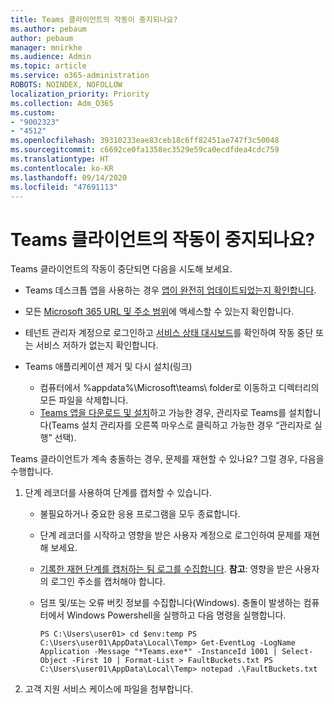 ```yaml
---
title: Teams 클라이언트의 작동이 중지되나요?
ms.author: pebaum
author: pebaum
manager: mnirkhe
ms.audience: Admin
ms.topic: article
ms.service: o365-administration
ROBOTS: NOINDEX, NOFOLLOW
localization_priority: Priority
ms.collection: Adm_O365
ms.custom:
- "9002323"
- "4512"
ms.openlocfilehash: 39310233eae83ceb18c6ff82451ae747f3c50048
ms.sourcegitcommit: c6692ce0fa1358ec3529e59ca0ecdfdea4cdc759
ms.translationtype: HT
ms.contentlocale: ko-KR
ms.lasthandoff: 09/14/2020
ms.locfileid: "47691113"
---
```

# <a name="teams-client-crashing"></a>Teams 클라이언트의 작동이 중지되나요?

Teams 클라이언트의 작동이 중단되면 다음을 시도해 보세요.

- Teams 데스크톱 앱을 사용하는 경우 [앱이 완전히 업데이트되었는지 확인합니다](https://support.office.com/article/Update-Microsoft-Teams-535a8e4b-45f0-4f6c-8b3d-91bca7a51db1).

- 모든 [Microsoft 365 URL 및 주소 범위](https://docs.microsoft.com/microsoftteams/connectivity-issues)에 액세스할 수 있는지 확인합니다.

- 테넌트 관리자 계정으로 로그인하고 [서비스 상태 대시보드](https://docs.microsoft.com/office365/enterprise/view-service-health)를 확인하여 작동 중단 또는 서비스 저하가 없는지 확인합니다.

- Teams 애플리케이션 제거 및 다시 설치(링크)
    - 컴퓨터에서 %appdata%\Microsoft\teams\ folder로 이동하고 디렉터리의 모든 파일을 삭제합니다.
    - [Teams 앱을 다운로드 및 설치](https://www.microsoft.com/microsoft-365/microsoft-teams/group-chat-software#office-DesktopAppDownload-ofoushy)하고 가능한 경우, 관리자로 Teams를 설치합니다(Teams 설치 관리자를 오른쪽 마우스로 클릭하고 가능한 경우 “관리자로 실행” 선택).

Teams 클라이언트가 계속 충돌하는 경우, 문제를 재현할 수 있나요? 그럴 경우, 다음을 수행합니다.

1. 단계 레코더를 사용하여 단계를 캡처할 수 있습니다.
    - 불필요하거나 중요한 응용 프로그램을 모두 종료합니다.
    - 단계 레코더를 시작하고 영향을 받은 사용자 계정으로 로그인하여 문제를 재현해 보세요.
    - [기록한 재현 단계를 캡처하는 팀 로그를 수집합니다](https://docs.microsoft.com/microsoftteams/log-files). **참고**: 영향을 받은 사용자의 로그인 주소를 캡처해야 합니다.
    - 덤프 및/또는 오류 버킷 정보를 수집합니다(Windows). 충돌이 발생하는 컴퓨터에서 Windows Powershell을 실행하고 다음 명령을 실행합니다.

        `
        PS C:\Users\user01> cd $env:temp
        PS C:\Users\user01\AppData\Local\Temp> Get-EventLog -LogName Application -Message "*Teams.exe*" -InstanceId 1001 | Select-Object -First 10 | Format-List > FaultBuckets.txt
        PS C:\Users\user01\AppData\Local\Temp> notepad .\FaultBuckets.txt
        `
    
2. 고객 지원 서비스 케이스에 파일을 첨부합니다.
